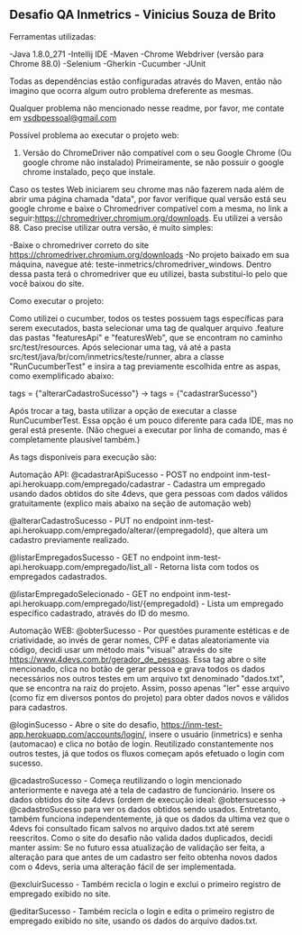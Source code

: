 ## Desafio QA Inmetrics - Vinicius Souza de Brito ##

Ferramentas utilizadas:

-Java 1.8.0_271
-Intellij IDE
-Maven
-Chrome Webdriver (versão para Chrome 88.0)
-Selenium
-Gherkin 
-Cucumber
-JUnit


Todas as dependências estão configuradas através do Maven, então não imagino que ocorra algum outro problema dreferente as mesmas.

Qualquer problema não mencionado nesse readme, por favor, me contate em vsdbpessoal@gmail.com

Possível problema ao executar o projeto web:

1) Versão do ChromeDriver não compatível com o seu Google Chrome (Ou google chrome não instalado)
Primeiramente, se não possuir o google chrome instalado, peço que instale. 

Caso os testes Web iniciarem seu chrome mas não fazerem nada além de abrir uma página chamada "data", por favor verifique qual versão está seu google chrome e baixe o Chromedriver compatível com a mesma, no link a seguir:https://chromedriver.chromium.org/downloads.
Eu utilizei a versão 88. Caso precise utilizar outra versão, é muito simples:

-Baixe o chromedriver correto do site https://chromedriver.chromium.org/downloads
-No projeto baixado em sua máquina, navegue até: teste-inmetrics/chromedriver_windows. Dentro dessa pasta terá o chromedriver que eu utilizei, basta substituí-lo pelo que você baixou do site.

Como executar o projeto:

Como utilizei o cucumber, todos os testes possuem tags específicas para serem executados, basta selecionar uma tag de qualquer arquivo .feature das pastas "featuresApi" e "featuresWeb", que se encontram no caminho src/test/resources. Após selecionar uma tag, vá até a pasta src/test/java/br/com/inmetrics/teste/runner, abra a classe "RunCucumberTest" e insira a tag previamente escolhida entre as aspas, como exemplificado abaixo:

tags = {"alterarCadastroSucesso"} -> tags = {"cadastrarSucesso"}

Após trocar a tag, basta utilizar a opção de executar a classe RunCucumberTest. Essa opção é um pouco diferente para cada IDE, mas no geral está presente. (Não cheguei a executar por linha de comando, mas é completamente plausível também.)

As tags disponíveis para execução são:

Automação API: 
@cadastrarApiSucesso - POST no endpoint inm-test-api.herokuapp.com/empregado/cadastrar - Cadastra um empregado usando dados obtidos do site 4devs, que gera pessoas com dados válidos gratuitamente (explico mais abaixo na seção de automação web)

@alterarCadastroSucesso - PUT no endpoint inm-test-api.herokuapp.com/empregado/alterar/{empregadoId}, que altera um cadastro previamente realizado. 

@listarEmpregadosSucesso - GET no endpoint inm-test-api.herokuapp.com/empregado/list_all - Retorna lista com todos os empregados cadastrados.

@listarEmpregadoSelecionado - GET no endpoint inm-test-api.herokuapp.com/empregado/list/{empregadoId} - Lista um empregado específico cadastrado, através do ID do mesmo.

Automação WEB:
@obterSucesso - Por questões puramente estéticas e de criatividade, ao invés de gerar nomes, CPF e datas aleatoriamente via código, decidi usar um método mais "visual" através do site https://www.4devs.com.br/gerador_de_pessoas. Essa tag abre o site mencionado, clica no botão de gerar pessoa e grava todos os dados necessários nos outros testes em um arquivo txt denominado "dados.txt", que se encontra na raiz do projeto. Assim, posso apenas "ler" esse arquivo (como fiz em diversos pontos do projeto) para obter dados novos e válidos para cadastros.

@loginSucesso - Abre o site do desafio, https://inm-test-app.herokuapp.com/accounts/login/, insere o usuário (inmetrics) e senha (automacao) e clica no botão de login. Reutilizado constantemente nos outros testes, já que todos os fluxos começam após efetuado o login com sucesso.

@cadastroSucesso - Começa reutilizando o login mencionado anteriormente e navega até a tela de cadastro de funcionário. Insere os dados obtidos do site 4devs (ordem de execução ideal: @obtersucesso -> @cadastroSucesso para ver os dados obtidos sendo usados. Entretanto, também funciona independentemente, já que os dados da ultima vez que o 4devs foi consultado ficam salvos no arquivo dados.txt até serem reescritos. Como o site do desafio não valida dados duplicados, decidi manter assim: Se no futuro essa atualização de validação ser feita, a alteração para que antes de um cadastro ser feito  obtenha novos dados com o 4devs, seria uma alteração fácil de ser implementada.

@excluirSucesso - Também recicla o login e exclui o primeiro registro de empregado exibido no site.

@editarSucesso - Também recicla o login e edita o primeiro registro de empregado exibido no site, usando os dados do arquivo dados.txt.

